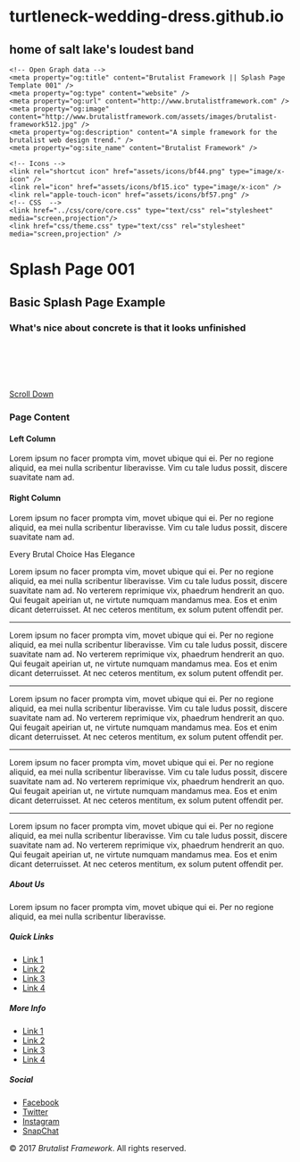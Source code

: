# turtleneck-wedding-dress.github.io

## home of salt lake's loudest band

<!DOCTYPE html>
<html lang="en">
<head>
	<meta http-equiv="Content-Type" content="text/html; charset=UTF-8"/>
	<meta name="viewport" content="width=device-width, initial-scale=1, maximum-scale=1.0"/>
	<title>TURTLEDICKS BEDDING MESS || Splash Page Template 001</title>
	<meta name="description" content="A simple framework for the brutalist web design trend." />
	<meta name="keywords" content="brutalism, brutalist, framework, css, open source, style, design trend" />
	<!-- Twitter Card data -->
	<meta name="twitter:card" content="summary">
	<meta name="twitter:site" content="@pinebuilder">
	<meta name="twitter:title" content="Brutalist Framework || Splash Page Template 001">
	<meta name="twitter:description" content="A simple framework for the brutalist web design trend.">
	<meta name="twitter:creator" content="@pinebuilder">
	<!-- Twitter Summary card images must be at least 120x120px -->
	<meta name="twitter:image" content="http://www.brutalistframework.com/assets/images/brutalist-framework512.jpg">

	<!-- Open Graph data -->
	<meta property="og:title" content="Brutalist Framework || Splash Page Template 001" />
	<meta property="og:type" content="website" />
	<meta property="og:url" content="http://www.brutalistframework.com" />
	<meta property="og:image" content="http://www.brutalistframework.com/assets/images/brutalist-framework512.jpg" />
	<meta property="og:description" content="A simple framework for the brutalist web design trend." /> 
	<meta property="og:site_name" content="Brutalist Framework" />

	<!-- Icons -->
	<link rel="shortcut icon" href="assets/icons/bf44.png" type="image/x-icon" />
	<link rel="icon" href="assets/icons/bf15.ico" type="image/x-icon" />
	<link rel="apple-touch-icon" href="assets/icons/bf57.png" />
	<!-- CSS  -->
	<link href="../css/core/core.css" type="text/css" rel="stylesheet" media="screen,projection"/>
	<link href="css/theme.css" type="text/css" rel="stylesheet" media="screen,projection" />
</head>
<body>
	<div class="splash-cover">
		<div class="row">
			<div class="col-sm-12">
				<div class="solitary comfortable">
					<div class="skew charcoal center tomato-border border-dashed-thick">
						<h1 class="fittext baffle-longer lucida-text lemon-text skew-right">Splash Page 001</h1>
						<h2 class="fittext-compress arial-text baffle-longer silver-text smallcaps skew-right">Basic Splash Page Example</h2>
					</div>
				</div>
			</div>
		</div>
		<div class="container">
			<div class="row">
				<div class="col-sm-12 no-padding">
					<section class="center">
						<h3 class="lemon-text lucida-text fittext-compress">What's nice about concrete is that it looks unfinished</h3>
					</section>
				</div>
			</div>
			<div class="row">
				<div class="col-sm-12 no-padding">
					<section class="center">
						<div class="throb" style="margin-top: 7.2em;"><a href="#page-content" class="btn yellow heavy invert-hover blue-text">Scroll Down</a></div>
						<p class="padding"></p>
					</section>
				</div>
			</div>
		</div>
	</div>
	<div class="row gray">
		<div class="col-sm-12">
			<h3 id="page-content" class="lucida-text center fittext-h3 vanilla-bean-text">Page Content</h3>
		</div>
	</div>
	<div class="row vanilla-bean">
		<div class="col-sm-12 col-md-6 col-lg-6">
			<div class="comfortable">
				<h4 class="lucida-text fittext-h3 gray-text">Left Column</h4>
				<p class="grey-text">Lorem ipsum no facer prompta vim, movet ubique qui ei. Per no regione aliquid, ea mei nulla scribentur liberavisse. Vim cu tale ludus possit, discere suavitate nam ad.</p>
			</div>
		</div>
		<div class="col-sm-12 col-md-6 col-lg-6">
			<div class="comfortable">
				<h4 class="lucida-text fittext-h3 grey-text">Right Column</h4>
				<p class="grey-text">Lorem ipsum no facer prompta vim, movet ubique qui ei. Per no regione aliquid, ea mei nulla scribentur liberavisse. Vim cu tale ludus possit, discere suavitate nam ad.</p>
			</div>
		</div>
	</div>
	<div class="row feature-cover">
		<div class="col-sm-12">
			<div class="container">
				<div class="row"><div class="col-sm-12">
					<p class="flow-text lucida-text yellow-text bezier-text">Every Brutal Choice Has Elegance</p>
				</div></div>
			</div>
		</div>
	</div>
	<div class="vanilla-bean">
		<div class="container">
			<div class="row">
				<div class="col-sm-12">
					<div class="quad-col pad30">
						<p class="flow-text tahoma-text blue-text">
							Lorem ipsum no facer prompta vim, movet ubique qui ei. Per no regione aliquid, ea mei nulla scribentur liberavisse. Vim cu tale ludus possit, discere suavitate nam ad. No verterem reprimique vix, phaedrum hendrerit an quo. Qui feugait apeirian ut, ne virtute numquam mandamus mea. Eos et enim dicant deterruisset. At nec ceteros mentitum, ex solum putent offendit per.
						</p>
						<hr class="jagged-rule-dark" />
						<p class="flow-text tahoma-text blue-text">
							Lorem ipsum no facer prompta vim, movet ubique qui ei. Per no regione aliquid, ea mei nulla scribentur liberavisse. Vim cu tale ludus possit, discere suavitate nam ad. No verterem reprimique vix, phaedrum hendrerit an quo. Qui feugait apeirian ut, ne virtute numquam mandamus mea. Eos et enim dicant deterruisset. At nec ceteros mentitum, ex solum putent offendit per.
						</p>
						<hr class="jagged-rule-dark" />
						<p class="flow-text tahoma-text blue-text">
							Lorem ipsum no facer prompta vim, movet ubique qui ei. Per no regione aliquid, ea mei nulla scribentur liberavisse. Vim cu tale ludus possit, discere suavitate nam ad. No verterem reprimique vix, phaedrum hendrerit an quo. Qui feugait apeirian ut, ne virtute numquam mandamus mea. Eos et enim dicant deterruisset. At nec ceteros mentitum, ex solum putent offendit per.
						</p>
						<hr class="jagged-rule-dark" />
						<p class="flow-text tahoma-text blue-text">
							Lorem ipsum no facer prompta vim, movet ubique qui ei. Per no regione aliquid, ea mei nulla scribentur liberavisse. Vim cu tale ludus possit, discere suavitate nam ad. No verterem reprimique vix, phaedrum hendrerit an quo. Qui feugait apeirian ut, ne virtute numquam mandamus mea. Eos et enim dicant deterruisset. At nec ceteros mentitum, ex solum putent offendit per.
						</p>
						<hr class="jagged-rule-dark" />
						<p class="flow-text tahoma-text blue-text">
							Lorem ipsum no facer prompta vim, movet ubique qui ei. Per no regione aliquid, ea mei nulla scribentur liberavisse. Vim cu tale ludus possit, discere suavitate nam ad. No verterem reprimique vix, phaedrum hendrerit an quo. Qui feugait apeirian ut, ne virtute numquam mandamus mea. Eos et enim dicant deterruisset. At nec ceteros mentitum, ex solum putent offendit per.
						</p>
					</div>
					<p class="padding"></p>
				</div>
			</div>
		</div>
	</div>
	<footer class="charcoal vanilla-bean-text tahoma-text">
		<div class="row">
			<div class="col-sm-12 col-md-3">
				<div class="padding">
					<h5 class="lucida-text">About Us</h5>
					<p>Lorem ipsum no facer prompta vim, movet ubique qui ei. Per no regione aliquid, ea mei nulla scribentur liberavisse.</p>
				</div>
			</div>
			<div class="col-sm-12 col-md-3">
				<div class="padding">
					<h5 class="lucida-text">Quick Links</h5>
					<ul>
						<li><a href="#">Link 1</a></li>
						<li><a href="#">Link 2</a></li>
						<li><a href="#">Link 3</a></li>
						<li><a href="#">Link 4</a></li>
					</ul>
				</div>
			</div>
			<div class="col-sm-12 col-md-3">
				<div class="padding">
					<h5 class="lucida-text">More Info</h5>
					<ul>
						<li><a href="#">Link 1</a></li>
						<li><a href="#">Link 2</a></li>
						<li><a href="#">Link 3</a></li>
						<li><a href="#">Link 4</a></li>
					</ul>
				</div>
			</div>
			<div class="col-sm-12 col-md-3">
				<div class="padding">
					<h5 class="lucida-text">Social</h5>
					<ul>
						<li><a href="#">Facebook</a></li>
						<li><a href="#">Twitter</a></li>
						<li><a href="#">Instagram</a></li>
						<li><a href="#">SnapChat</a></li>
					</ul>
				</div>
			</div>
		</div>
		<div class="row black">
			<div class="col-sm-12 center lemon-text">
				<p class="padding">&copy; 2017 <em>Brutalist Framework</em>. All rights reserved.</p>
			</div>
		</div>
	</footer>


<!--  Scripts-->
<script src="../js/jquery.js"></script>
<script src="../js/brutalist.js"></script>
<script src="../js/start.brutalizing.js"></script>

<!-- TRACKING -->
<script>
  (function(i,s,o,g,r,a,m){i['GoogleAnalyticsObject']=r;i[r]=i[r]||function(){
  (i[r].q=i[r].q||[]).push(arguments)},i[r].l=1*new Date();a=s.createElement(o),
  m=s.getElementsByTagName(o)[0];a.async=1;a.src=g;m.parentNode.insertBefore(a,m)
  })(window,document,'script','https://www.google-analytics.com/analytics.js','ga');

  ga('create', 'UA-93046252-1', 'auto');
  ga('send', 'pageview');
</script>

</body>
</html>
